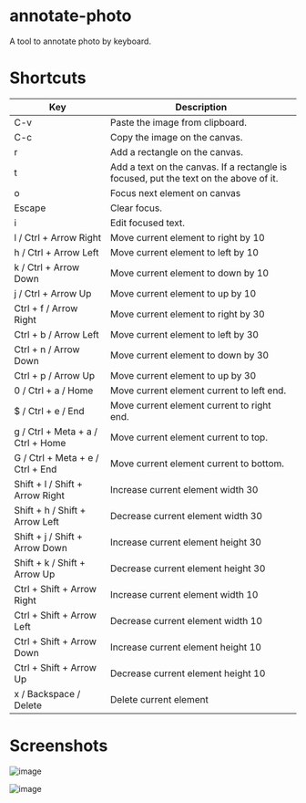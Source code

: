 # annotate-photo

A tool to annotate photo by keyboard.

# Shortcuts

| Key                               | Description                                                                           |
| --------------------------------- | ------------------------------------------------------------------------------------- |
| C-v                               | Paste the image from clipboard.                                                       |
| C-c                               | Copy the image on the canvas.                                                         |
| r                                 | Add a rectangle on the canvas.                                                        |
| t                                 | Add a text on the canvas. If a rectangle is focused, put the text on the above of it. |
| o                                 | Focus next element on canvas                                                          |
| Escape                            | Clear focus.                                                                          |
| i                                 | Edit focused text.                                                                    |
| l / Ctrl + Arrow Right            | Move current element to right by 10                                                   |
| h / Ctrl + Arrow Left             | Move current element to left by 10                                                    |
| k / Ctrl + Arrow Down             | Move current element to down by 10                                                    |
| j / Ctrl + Arrow Up               | Move current element to up by 10                                                      |
| Ctrl + f / Arrow Right            | Move current element to right by 30                                                   |
| Ctrl + b / Arrow Left             | Move current element to left by 30                                                    |
| Ctrl + n / Arrow Down             | Move current element to down by 30                                                    |
| Ctrl + p / Arrow Up               | Move current element to up by 30                                                      |
| 0 / Ctrl + a / Home               | Move current element current to left end.                                             |
| $ / Ctrl + e / End                | Move current element current to right end.                                            |
| g / Ctrl + Meta + a / Ctrl + Home | Move current element current to top.                                                  |
| G / Ctrl + Meta + e / Ctrl + End  | Move current element current to bottom.                                               |
| Shift + l / Shift + Arrow Right   | Increase current element width 30                                                     |
| Shift + h / Shift + Arrow Left    | Decrease current element width 30                                                     |
| Shift + j / Shift + Arrow Down    | Increase current element height 30                                                    |
| Shift + k / Shift + Arrow Up      | Decrease current element height 30                                                    |
| Ctrl + Shift + Arrow Right        | Increase current element width 10                                                     |
| Ctrl + Shift + Arrow Left         | Decrease current element width 10                                                     |
| Ctrl + Shift + Arrow Down         | Increase current element height 10                                                    |
| Ctrl + Shift + Arrow Up           | Decrease current element height 10                                                    |
| x / Backspace / Delete            | Delete current element                                                                |

# Screenshots

![image](https://user-images.githubusercontent.com/10719495/113316097-81620d00-92fd-11eb-8157-6a7aaddaf544.png)

![image](https://user-images.githubusercontent.com/10719495/113316314-b706f600-92fd-11eb-8f83-e11dfd4f9a94.png)
